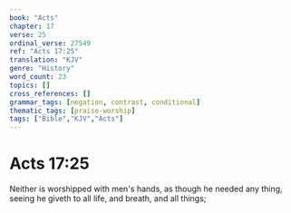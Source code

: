 ```yaml
---
book: "Acts"
chapter: 17
verse: 25
ordinal_verse: 27549
ref: "Acts 17:25"
translation: "KJV"
genre: "History"
word_count: 23
topics: []
cross_references: []
grammar_tags: [negation, contrast, conditional]
thematic_tags: [praise-worship]
tags: ["Bible","KJV","Acts"]
---
```


# Acts 17:25

Neither is worshipped with men's hands, as though he needed any thing, seeing he giveth to all life, and breath, and all things;
